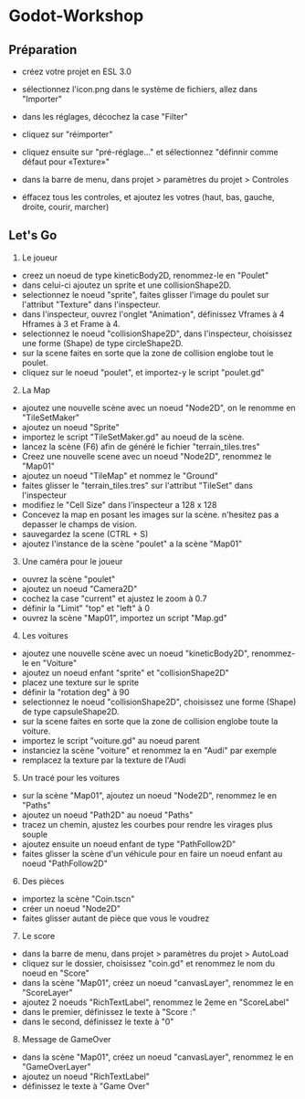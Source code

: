 # Godot-Workshop

## Préparation
- créez votre projet en ESL 3.0
- sélectionnez l'icon.png dans le système de fichiers, allez dans "Importer"
- dans les réglages, décochez la case "Filter"
- cliquez sur "réimporter"
- cliquez ensuite sur "pré-réglage..." et sélectionnez "définnir comme défaut pour «Texture»"

- dans la barre de menu, dans projet > paramètres du projet > Controles
- éffacez tous les controles, et ajoutez les votres (haut, bas, gauche, droite, courir, marcher)

## Let's Go
1. Le joueur
- creez un noeud de type kineticBody2D, renommez-le en "Poulet"
- dans celui-ci ajoutez un sprite et une collisionShape2D.
- selectionnez le noeud "sprite", faites glisser l'image du poulet sur l'attribut "Texture" dans l'inspecteur.
- dans l'inspecteur, ouvrez l'onglet "Animation", définissez Vframes à 4 Hframes à 3 et Frame à 4.
- selectionnez le noeud "collisionShape2D", dans l'inspecteur, choisissez une forme (Shape) de type circleShape2D.
- sur la scene faites en sorte que la zone de collision englobe tout le poulet.
- cliquez sur le noeud "poulet", et importez-y le script "poulet.gd"

2. La Map
- ajoutez une nouvelle scène avec un noeud "Node2D", on le renomme en "TileSetMaker"
- ajoutez un noeud "Sprite"
- importez le script "TileSetMaker.gd" au noeud de la scène.
- lancez la scène (F6) afin de généré le fichier "terrain_tiles.tres"
- Creez une nouvelle scene avec un noeud "Node2D", renommez le "Map01"
- ajoutez un noeud "TileMap" et nommez le "Ground"
- faites glisser le "terrain_tiles.tres" sur l'attribut "TileSet" dans l'inspecteur
- modifiez le "Cell Size" dans l'inspecteur a 128 x 128
- Concevez la map en posant les images sur la scène. n'hesitez pas a depasser le champs de vision.
- sauvegardez la scene (CTRL + S)
- ajoutez l'instance de la scène "poulet" a la scène "Map01"

3. Une caméra pour le joueur
- ouvrez la scène "poulet"
- ajoutez un noeud "Camera2D"
- cochez la case "current" et ajustez le zoom à 0.7
- définir la "Limit" "top" et "left" à 0
- ouvrez la scène "Map01", importez un script "Map.gd"

4. Les voitures
- ajoutez une nouvelle scène avec un noeud "kineticBody2D", renommez-le en "Voiture"
- ajoutez un noeud enfant "sprite" et "collisionShape2D"
- placez une texture sur le sprite
- définir la "rotation deg" à 90
- selectionnez le noeud "collisionShape2D", choisissez une forme (Shape) de type capsuleShape2D.
- sur la scene faites en sorte que la zone de collision englobe toute la voiture.
- importez le script "voiture.gd" au noeud parent
- instanciez la scène "voiture" et renommez la en "Audi" par exemple
- remplacez la texture par la texture de l'Audi


5. Un tracé pour les voitures
- sur la scène "Map01", ajoutez un noeud "Node2D", renommez le en "Paths"
- ajoutez un noeud "Path2D" au noeud "Paths"
- tracez un chemin, ajustez les courbes pour rendre les virages plus souple
- ajoutez ensuite un noeud enfant de type "PathFollow2D"
- faites glisser la scène d'un véhicule pour en faire un noeud enfant au noeud "PathFollow2D"

6. Des pièces
- importez la scène "Coin.tscn"
- créer un noeud "Node2D"
- faites glisser autant de pièce que vous le voudrez

7. Le score
- dans la barre de menu, dans projet > paramètres du projet > AutoLoad
- cliquez sur le dossier, choisissez "coin.gd" et renommez le nom du noeud en "Score"
- dans la scène "Map01", créez un noeud "canvasLayer", renommez le en "ScoreLayer"
- ajoutez 2 noeuds "RichTextLabel", renommez le 2eme en "ScoreLabel"
- dans le premier, définissez le texte à "Score :"
- dans le second, définissez le texte à "0"

8. Message de GameOver
- dans la scène "Map01", créez un noeud "canvasLayer", renommez le en "GameOverLayer"
- ajoutez un noeud "RichTextLabel"
- définissez le texte à "Game Over"
